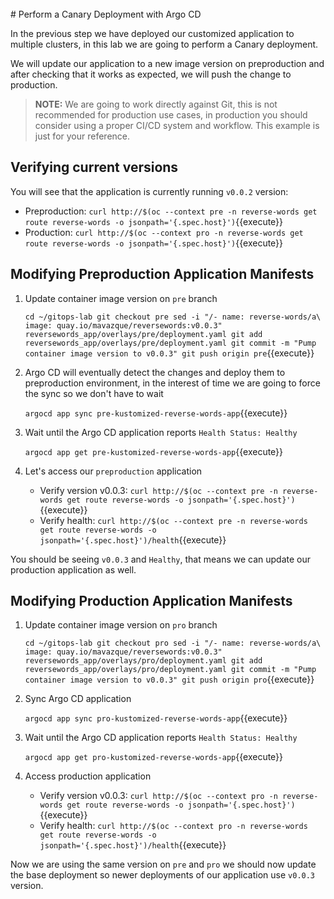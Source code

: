 <br>
# Perform a Canary Deployment with Argo CD

In the previous step we have deployed our customized application to multiple clusters, in this lab we are going to perform a Canary deployment.

We will update our application to a new image version on preproduction and after checking that it works as expected, we will push the change to production.

> **NOTE:** We are going to work directly against Git, this is not recommended for production use cases, in production you should consider using a proper CI/CD system and workflow. This example is just for your reference.

## Verifying current versions

You will see that the application is currently running `v0.0.2` version:

* Preproduction: ``curl http://$(oc --context pre -n reverse-words get route reverse-words -o jsonpath='{.spec.host}')``{{execute}}
* Production: ``curl http://$(oc --context pro -n reverse-words get route reverse-words -o jsonpath='{.spec.host}')``{{execute}}

## Modifying Preproduction Application Manifests

1. Update container image version on `pre` branch

    ``
    cd ~/gitops-lab
    git checkout pre
    sed -i "/- name: reverse-words/a\        image: quay.io/mavazque/reversewords:v0.0.3" reversewords_app/overlays/pre/deployment.yaml
    git add reversewords_app/overlays/pre/deployment.yaml
    git commit -m "Pump container image version to v0.0.3"
    git push origin pre
    ``{{execute}}
2. Argo CD will eventually detect the changes and deploy them to preproduction environment, in the interest of time we are going to force the sync so we don't have to wait

    ``argocd app sync pre-kustomized-reverse-words-app``{{execute}}
3. Wait until the Argo CD application reports `Health Status: Healthy`
    
    ``argocd app get pre-kustomized-reverse-words-app``{{execute}}
4. Let's access our `preproduction` application

    * Verify version v0.0.3: ``curl http://$(oc --context pre -n reverse-words get route reverse-words -o jsonpath='{.spec.host}')``{{execute}}
    * Verify health: ``curl http://$(oc --context pre -n reverse-words get route reverse-words -o jsonpath='{.spec.host}')/health``{{execute}}

You should be seeing `v0.0.3` and `Healthy`, that means we can update our production application as well.

## Modifying Production Application Manifests

1. Update container image version on `pro` branch

    ``
    cd ~/gitops-lab
    git checkout pro
    sed -i "/- name: reverse-words/a\        image: quay.io/mavazque/reversewords:v0.0.3" reversewords_app/overlays/pro/deployment.yaml
    git add reversewords_app/overlays/pro/deployment.yaml
    git commit -m "Pump container image version to v0.0.3"
    git push origin pro
    ``{{execute}}
2. Sync Argo CD application

    ``argocd app sync pro-kustomized-reverse-words-app``{{execute}}
3. Wait until the Argo CD application reports `Health Status: Healthy`
    
    ``argocd app get pro-kustomized-reverse-words-app``{{execute}}
4. Access production application

    * Verify version v0.0.3: ``curl http://$(oc --context pro -n reverse-words get route reverse-words -o jsonpath='{.spec.host}')``{{execute}}
    * Verify health: ``curl http://$(oc --context pro -n reverse-words get route reverse-words -o jsonpath='{.spec.host}')/health``{{execute}}

Now we are using the same version on `pre` and `pro` we should now update the base deployment so newer deployments of our application use `v0.0.3` version.